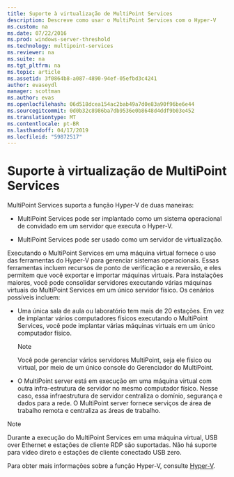 ```yaml
---
title: Suporte à virtualização de MultiPoint Services
description: Descreve como usar o MultiPoint Services com o Hyper-V
ms.custom: na
ms.date: 07/22/2016
ms.prod: windows-server-threshold
ms.technology: multipoint-services
ms.reviewer: na
ms.suite: na
ms.tgt_pltfrm: na
ms.topic: article
ms.assetid: 3f0864b8-a087-4890-94ef-05efbd3c4241
author: evaseydl
manager: scottman
ms.author: evas
ms.openlocfilehash: 06d518dcea154ac2bab49a7d0e83a90f96be6e44
ms.sourcegitcommit: 0d0b32c8986ba7db9536e0b8648d4ddf9b03e452
ms.translationtype: MT
ms.contentlocale: pt-BR
ms.lasthandoff: 04/17/2019
ms.locfileid: "59872517"
---
```

# <a name="multipoint-services-virtualization-support"></a>Suporte à virtualização de MultiPoint Services
MultiPoint Services suporta a função Hyper-V de duas maneiras:  
  
-   MultiPoint Services pode ser implantado como um sistema operacional de convidado em um servidor que executa o Hyper-V.  
  
-   MultiPoint Services pode ser usado como um servidor de virtualização.   
  
Executando o MultiPoint Services em uma máquina virtual fornece o uso das ferramentas do Hyper-V para gerenciar sistemas operacionais. Essas ferramentas incluem recursos de ponto de verificação e a reversão, e eles permitem que você exportar e importar máquinas virtuais. Para instalações maiores, você pode consolidar servidores executando várias máquinas virtuais do MultiPoint Services em um único servidor físico. Os cenários possíveis incluem:  
  
-   Uma única sala de aula ou laboratório tem mais de 20 estações. Em vez de implantar vários computadores físicos executando o MultiPoint Services, você pode implantar várias máquinas virtuais em um único computador físico.  
  
    > [!NOTE]  
    > Você pode gerenciar vários servidores MultiPoint, seja ele físico ou virtual, por meio de um único console do Gerenciador do MultiPoint.  
  
-   O MultiPoint server está em execução em uma máquina virtual com outra infra-estrutura de servidor no mesmo computador físico. Nesse caso, essa infraestrutura de servidor centraliza o domínio, segurança e dados para a rede. O MultiPoint server fornece serviços de área de trabalho remota e centraliza as áreas de trabalho.  
  
> [!NOTE]  
> Durante a execução do MultiPoint Services em uma máquina virtual, USB over Ethernet e estações de cliente RDP são suportadas. Não há suporte para vídeo direto e estações de cliente conectado USB zero.  
  
Para obter mais informações sobre a função Hyper-V, consulte [Hyper-V](../../virtualization/hyper-v/hyper-v-on-windows-server.md).  